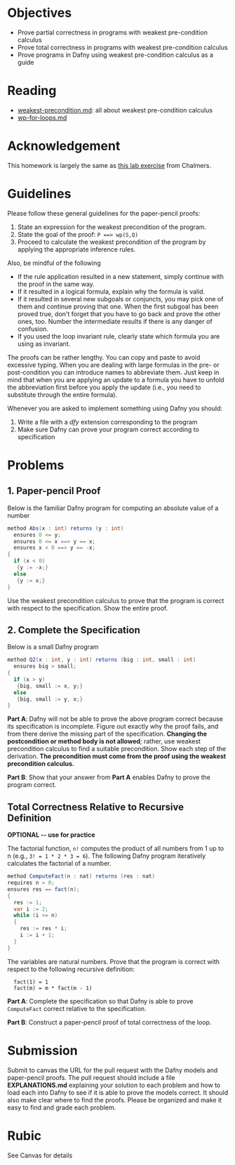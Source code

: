 # Objectives

   * Prove partial correctness in programs with weakest pre-condition calculus
   * Prove total correctness in programs with weakest pre-condition calculus
   * Prove programs in Dafny using weakest pre-condition calculus as a guide

# Reading

   * [weakest-precondition.md](https://bitbucket.org/byucs329/byu-cs-329-lecture-notes/src/master/weakest-preconditions.md): all about weakest pre-condition calculus
   * [wp-for-loops.md](https://bitbucket.org/byucs329/byu-cs-329-lecture-notes/src/master/wp-for-loops.md)

# Acknowledgement

This homework is largely the same as [this lab exercise](http://www.cse.chalmers.se/edu/year/2016/course/course/TDA567_Testing_debugging_and_verification/Lab3.html) from Chalmers.

# Guidelines

Please follow these general guidelines for the paper-pencil proofs:  

   1. State an expression for the weakest precondition of the program.
   2. State the goal of the proof: `P ==> wp(S,Q)` 
   2. Proceed to calculate the weakest precondition of the program by applying the appropriate inference rules.

Also, be mindful of the following

   * If the rule application resulted in a new statement, simply continue with the proof in the same way.
   * If it resulted in a logical formula, explain why the formula is valid.
   * If it resulted in several new subgoals or conjuncts, you may pick one of them and continue proving that one. When the first subgoal has been proved true, don't forget that you have to go back and prove the other ones, too.     Number the intermediate results if there is any danger of confusion.
   * If you used the loop invariant rule, clearly state which formula you are using as invariant.

The proofs can be rather lengthy. You can copy and paste to avoid excessive typing. When you are dealing with large formulas in the pre- or post-condition you can introduce names to abbreviate them. Just keep in mind that when you are applying an update to a formula you have to unfold the abbreviation first before you apply the update (i.e., you need to substitute through the entire formula).

Whenever you are asked to implement something using Dafny you should:

   1. Write a file with a *dfy* extension corresponding to the program
   2. Make sure Dafny can prove your program correct according to specification


# Problems

## 1. Paper-pencil Proof

Below is the familiar Dafny program for computing an absolute value of a number

```java
method Abs(x : int) returns (y : int) 
  ensures 0 <= y;
  ensures 0 <= x ==> y == x;
  ensures x < 0 ==> y == -x;
{
  if (x < 0)
   {y := -x;}
  else
   {y := x;}
}
```

Use the weakest precondition calculus to prove that the program is correct with respect to the specification. Show the entire proof.

## 2. Complete the Specification

Below is a small Dafny program

```java
method Q2(x : int, y : int) returns (big : int, small : int) 
  ensures big > small;
{
  if (x > y)
   {big, small := x, y;}
  else
   {big, small := y, x;}
}
```
**Part A**: Dafny will not be able to prove the above program correct because its specification is incomplete. Figure out exactly why the proof fails, and from there derive the missing part of the specification.  **Changing the postcondition or method body is not allowed**; rather, use weakest precondition calculus to find a suitable precondition. Show each step of the derivation. **The precondition must come from the proof using the weakest precondition calculus.**

**Part B**: 
Show that your answer from **Part A** enables Dafny to prove the program correct.

## Total Correctness Relative to Recursive Definition

**OPTIONAL -- use for practice**

The factorial function, `n!` computes the product of all numbers from 1 up to n (e.g., `3! = 1 * 2 * 3 = 6`). The following Dafny program iteratively calculates the factorial of a number.

```java
method ComputeFact(n : nat) returns (res : nat)
requires n > 0;
ensures res == fact(n);
{
  res := 1;
  var i := 2;
  while (i <= n) 
  {
    res := res * i;
    i := i + 1;
  }
}
 ```

The variables are natural numbers. Prove that the program is correct with respect to the following recursive definition:

```
  fact(1) = 1
  fact(m) = m * fact(m - 1)
```

**Part A**: Complete the specification so that Dafny is able to prove `ComputeFact` correct relative to the specification.

**Part B**: Construct a paper-pencil proof of total correctness of the loop.

# Submission

Submit to canvas the URL for the pull request with the Dafny models and paper-pencil proofs. The pull request should include a file **EXPLANATIONS.md** explaining your solution to each problem and how to load each into Dafny to see if it is able to prove the models correct. It should also make clear where to find the proofs. Please be organized and make it easy to find and grade each problem.

# Rubic

See Canvas for details
